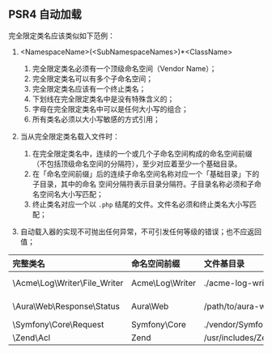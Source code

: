 ## PSR4 自动加载

完全限定类名应该类似如下范例：

1. &lt;NamespaceName&gt;\(&lt;SubNamespaceNames&gt;\)\*&lt;ClassName&gt;

   1. 完全限定类名必须有一个顶级命名空间（Vendor Name）；
   2. 完全限定类名可以有多个子命名空间；
   3. 完全限定类名应该有一个终止类名；
   4. 下划线在完全限定类名中是没有特殊含义的；
   5. 字母在完全限定类名中可以是任何大小写的组合；
   6. 所有类名必须以大小写敏感的方式引用；

2. 当从完全限定类名载入文件时：

   1. 在完全限定类名中，连续的一个或几个子命名空间构成的命名空间前缀（不包括顶级命名空间的分隔符），至少对应着至少一个基础目录。
   2. 在「命名空间前缀」后的连续子命名空间名称对应一个「基础目录」下的子目录，其中的命名 空间分隔符表示目录分隔符。子目录名称必须和子命名空间名大小写匹配；
   3. 终止类名对应一个以
      `.php`
      结尾的文件。文件名必须和终止类名大小写匹配；

3. 自动载入器的实现不可抛出任何异常，不可引发任何等级的错误；也不应返回值；

| 完整类名 | 命名空间前缀 | 文件基目录 | 文件路径 |
| :--- | :--- | :--- | :--- |
| \Acme\Log\Writer\File\_Writer | Acme\Log\Writer | ./acme-log-writer/lib/ | ./acme-log-writer/lib/File\_Writer.php |
| \Aura\Web\Response\Status | Aura\Web | /path/to/aura-web/src/ | /path/to/aura-web/src/Response/Status.php |
| \Symfony\Core\Request | Symfony\Core | ./vendor/Symfony/Core/ | ./vendor/Symfony/Core/Request.php |
| \Zend\Acl | Zend | /usr/includes/Zend/ | /usr/includes/Zend/Acl.php |



